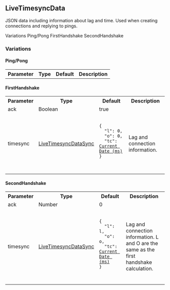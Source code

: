 ## LiveTimesyncData
JSON data including information about lag and time. Used when creating connections and replying to pings.

<div class="navigation">
  <div>
    <span>Variations</span>
    <a link="?scrollTo=ping" class="nav">Ping/Pong</a>
    <a link="?scrollTo=first-handshake" class="nav">FirstHandshake</a>
    <a link="?scrollTo=second-handshake" class="nav">SecondHandshake</a>
  </div>
</div>

### Variations
#### Ping/Pong
<table>
  <tr>
    <th>Parameter</th>
    <th>Type</th>
    <th>Default</th>
    <th>Description</th>
  </tr>
</table>

<a class="nam" link="?scrollTo=first-handshake"></a>
#### FirstHandshake

<table>
  <tr>
    <th>Parameter</th>
    <th>Type</th>
    <th>Default</th>
    <th>Description</th>
  </tr>
  <tr>
    <td>ack</td>
    <td>Boolean</td>
    <td>true</td>
    <td></td>
  </tr>
  <tr>
    <td>timesync</td>
    <td><a href="#/enum/LiveTimesyncDataSync">LiveTimesyncDataSync</a></td>
    <td>
      <pre>
        <code>
<!--   -->{
<!--   -->  "l": 0,
<!--   -->  "o": 0,
<!--   -->  "tc": <a href="https://en.wikipedia.org/wiki/Unix_time">Current Date (ms)</a>
<!--   -->}
        </code>
      </pre>
    </td>
    <td>Lag and connection information.</td>
  </tr>
</table>

<a class="nam" link="?scrollTo=second-handshake"></a>
#### SecondHandshake
<table>
  <tr>
    <th>Parameter</th>
    <th>Type</th>
    <th>Default</th>
    <th>Description</th>
  </tr>
  <tr>
    <td>ack</td>
    <td>Number</td>
    <td>0</td>
    <td></td>
  </tr>
  <tr>
    <td>timesync</td>
    <td><a href="#/enum/LiveTimesyncDataSync">LiveTimesyncDataSync</a></td>
    <td>
      <pre>
        <code>
<!--   -->{
<!--   -->  "l": l,
<!--   -->  "o": o,
<!--   -->  "tc": <a href="https://en.wikipedia.org/wiki/Unix_time">Current Date (ms)</a>
<!--   -->}
        </code>
      </pre>
    </td>
    <td>Lag and connection information. L and O are the same as the first handshake calculation.</td>
  </tr>
</table>
